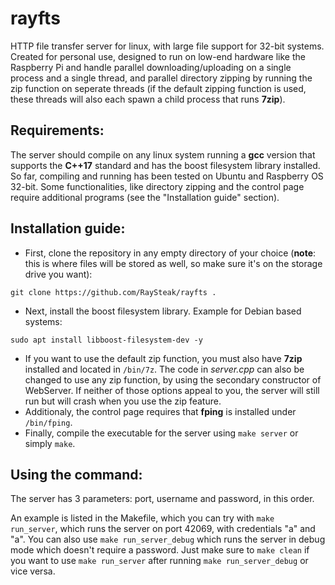 # rayfts
HTTP file transfer server for linux, with large file support for 32-bit systems. Created for personal use, designed to run on low-end hardware like the Raspberry Pi and handle parallel downloading/uploading on a single process and a single thread, and parallel directory zipping by running the zip function on seperate threads (if the default zipping function is used, these threads will also each spawn a child process that runs **7zip**).

## Requirements:
The server should compile on any linux system running a **gcc** version that supports the **C++17** standard and has the boost filesystem library installed. So far, compiling and running has been tested on Ubuntu and Raspberry OS 32-bit. Some functionalities, like directory zipping and the control page require additional programs (see the "Installation guide" section).
## Installation guide:
- First, clone the repository in any empty directory of your choice (**note**: this is where files will be stored as well, so make sure it's on the storage drive you want):
```
git clone https://github.com/RaySteak/rayfts .
```
- Next, install the boost filesystem library. Example for Debian based systems:
```
sudo apt install libboost-filesystem-dev -y
```
- If you want to use the default zip function, you must also have **7zip** installed and located in `/bin/7z`. The code in *server.cpp* can also be changed to use any zip function, by using the secondary constructor of WebServer. If neither of those options appeal to you, the server will still run but will crash when you use the zip feature.
- Additionaly, the control page requires that **fping** is installed under `/bin/fping`.
- Finally, compile the executable for the server using `make server` or simply `make`.

## Using the command:
The server has 3 parameters: port, username and password, in this order.

An example is listed in the Makefile, which you can try with `make run_server`, which runs the server on port 42069, with credentials "a" and "a". You can also use `make run_server_debug` which runs the server in debug mode which doesn't require a password. Just make sure to `make clean` if you want to use `make run_server` after running `make run_server_debug` or vice versa.
